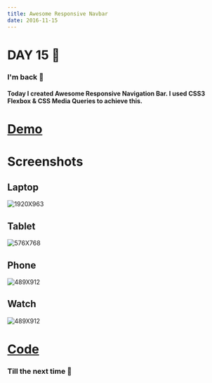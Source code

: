 ```yaml
---
title: Awesome Responsive Navbar
date: 2016-11-15
---
```


# DAY 15 👾 

### I'm back 💙

#### Today I created Awesome Responsive Navigation Bar. I used CSS3 Flexbox & CSS Media Queries to achieve this.

# [Demo](https://deadcoder0904.github.io/responsive-navbar/)

# Screenshots

## Laptop

![1920X963](http://imgur.com/oznoiI3.png)

## Tablet

![576X768](http://imgur.com/4rfV0eJ.png)

## Phone

![489X912](http://imgur.com/05Z7LyP.png)

## Watch

![489X912](http://imgur.com/Njj22Za.png)

# [Code](https://github.com/deadcoder0904/responsive-navbar/)

### Till the next time 👻 